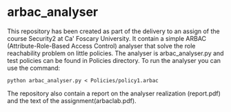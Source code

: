 # arbac_analyser
This repository has been created as part of the delivery to an assign of the course Security2 at Ca' Foscary University.
It contain a simple ARBAC (Attribute-Role-Based Access Control) analyser that solve the role reachability problem on little policies.
The analyser is arbac_analyser.py and test policies can be found in Policies directory.
To run the analyser you can use the command:
```
python arbac_analyser.py < Policies/policy1.arbac 
```
The repository also contain a report on the analyser realization (report.pdf) and the text of the assignment(arbaclab.pdf). 
